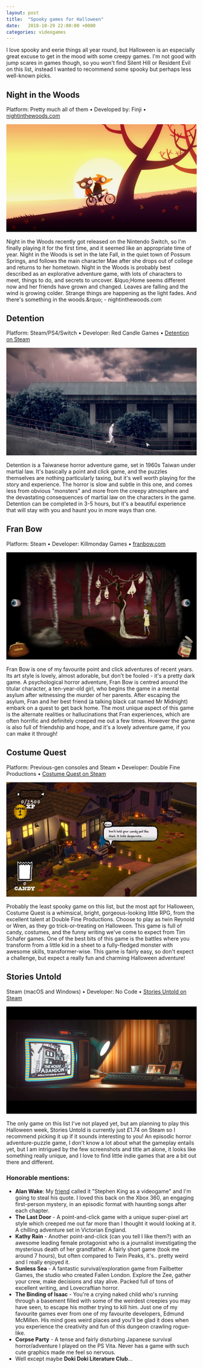 ```yaml
---
layout: post
title:  "Spooky games for Halloween"
date:   2018-10-29 22:00:00 +0000
categories: videogames
---
```


I love spooky and eerie things all year round, but Halloween is an especially great excuse to get in the mood with some creepy games. I'm not good with jump scares in games though, so you won't find Silent Hill or Resident Evil on this list, instead I wanted to recommend some spooky but perhaps less well-known picks.

## Night in the Woods

<p class="post-meta">Platform: Pretty much all of them • Developed by: Finji • <a href="http://www.nightinthewoods.com/">nightinthewoods.com</a></p>

<img src="/assets/img/nightinthewoods.jpg" class="post-thumbnail" alt="Night in the Woods screenshot">

Night in the Woods recently got released on the Nintendo Switch, so I'm finally playing it for the first time, and it seemed like an appropriate time of year. Night in the Woods is set in the late Fall, in the quiet town of Possum Springs, and follows the main character Mae after she drops out of college and returns to her hometown. Night in the Woods is probably best described as an explorative adventure game, with lots of characters to meet, things to do, and secrets to uncover.
&lquo;Home seems different now and her friends have grown and changed. Leaves are falling and the wind is growing colder. Strange things are happening as the light fades.
And there's something in the woods.&rquo; - nightinthewoods.com

## Detention

<p class="post-meta">Platform: Steam/PS4/Switch • Developer: Red Candle Games • <a href="https://store.steampowered.com/app/555220/Detention/">Detention on Steam</a></p>

<img src="/assets/img/detention.jpg" class="post-thumbnail" alt="Detention screenshot">

Detention is a Taiwanese horror adventure game, set in 1960s Taiwan under martial law. It's basically a point and click game, and the puzzles themselves are nothing particularly taxing, but it's well worth playing for the story and experience. The horror is slow and subtle in this one, and comes less from obvious "monsters" and more from the creepy atmosphere and the devastating consequences of martial law on the characters in the game. Detention can be completed in 3-5 hours, but it's a beautiful experience that will stay with you and haunt you in more ways than one.

## Fran Bow

<p class="post-meta">Platform: Steam • Developer: Killmonday Games • <a href="http://franbow.com">franbow.com</a></p>

<img src="/assets/img/franbow.png" class="post-thumbnail" alt="Fran Bow">

Fran Bow is one of my favourite point and click adventures of recent years. Its art style is lovely, almost adorable, but don't be fooled - it's a pretty dark game. A psychological horror adventure, Fran Bow is centred around the titular character, a ten-year-old girl, who begins the game in a mental asylum after witnessing the murder of her parents. After escaping the asylum, Fran and her best friend (a talking black cat named Mr Midnight) embark on a quest to get back home. The most unique aspect of this game is the alternate realities or hallucinations that Fran experiences, which are often horrific and definitely creeped me out a few times. However the game is also full of friendship and hope, and it's a lovely adventure game, if you can make it through!

## Costume Quest

<p class="post-meta">Platform: Previous-gen consoles and Steam • Developer: Double Fine Productions • <a href="https://store.steampowered.com/app/115100/Costume_Quest/">Costume Quest on Steam</a></p>

<img src="/assets/img/costumequest.jpg" class="post-thumbnail" alt="Costume Quest">

Probably the least spooky game on this list, but the most apt for Halloween, Costume Quest is a whimsical, bright, gorgeous-looking little RPG, from the excellent talent at Double Fine Productions. Choose to play as twin Reynold or Wren, as they go trick-or-treating on Halloween. This game is full of candy, costumes, and the funny writing we've come to expect from Tim Schafer games. One of the best bits of this game is the battles where you transform from a little kid in a sheet to a fully-fledged monster with awesome skills, transformer-wise. This game is fairly easy, so don't expect a challenge, but expect a really fun and charming Halloween adventure!

## Stories Untold

<p class="post-meta">Steam (macOS and Windows) • Developer: No Code • <a href="https://store.steampowered.com/app/558420/Stories_Untold/">Stories Untold on Steam</a></p>

<img src="/assets/img/storiesuntold.jpg" class="post-thumbnail" alt="Stories Untold">

The only game on this list I've not played yet, but am planning to play this Halloween week, Stories Untold is currently just £1.74 on Steam so I recommend picking it up if it sounds interesting to you! An episodic horror adventure-puzzle game, I don't know a lot about what the gameplay entails yet, but I am intrigued by the few screenshots and title art alone, it looks like something really unique, and I love to find little indie games that are a bit out there and different.

### Honorable mentions:

- **Alan Wake**: My <a href="https://liberaljoon.com/blog/">friend</a> called it "Stephen King as a videogame" and I'm going to steal his quote. I loved this back on the Xbox 360, an engaging first-person mystery, in an episodic format with haunting songs after each chapter.
- **The Last Door** - A point-and-click game with a unique super-pixel art style which creeped me out far more than I thought it would looking at it. A chilling adventure set in Victorian England.
- **Kathy Rain** - Another point-and-click (can you tell I like them?) with an awesome leading female protagonist who is a journalist investigating the mysterious death of her grandfather. A fairly short game (took me around 7 hours), but often compared to Twin Peaks, it's.. pretty weird and I really enjoyed it.
- **Sunless Sea** - A fantastic survival/exploration game from Failbetter Games, the studio who created Fallen London. Explore the Zee, gather your crew, make decisions and stay alive. Packed full of tons of excellent writing, and Lovecraftian horror.
- **The Binding of Isaac** - You're a crying naked child who's running through a basement filled with some of the weirdest creepies you may have seen, to escape his mother trying to kill him. Just one of my favourite games ever from one of my favourite developers, Edmund McMillen. His mind goes weird places and you'll be glad it does when you experience the creativity and fun of this dungeon crawling rogue-like.
- **Corpse Party** - A tense and fairly disturbing Japanese survival horror/adventure I played on the PS Vita. Never has a game with such cute graphics made me feel so nervous.
- Well except maybe **Doki Doki Literature Club**...
